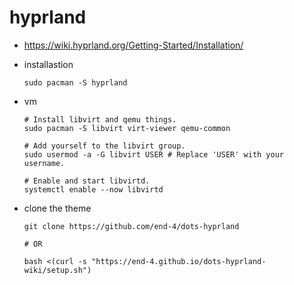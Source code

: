# hyprland
- https://wiki.hyprland.org/Getting-Started/Installation/

- installastion
  ```
  sudo pacman -S hyprland
  ```
- vm
  ```
  # Install libvirt and qemu things.
  sudo pacman -S libvirt virt-viewer qemu-common

  # Add yourself to the libvirt group.
  sudo usermod -a -G libvirt USER # Replace 'USER' with your username.
  
  # Enable and start libvirtd.
  systemctl enable --now libvirtd
  ```

- clone the theme
  ```
  git clone https://github.com/end-4/dots-hyprland

  # OR

  bash <(curl -s "https://end-4.github.io/dots-hyprland-wiki/setup.sh")
  ```

